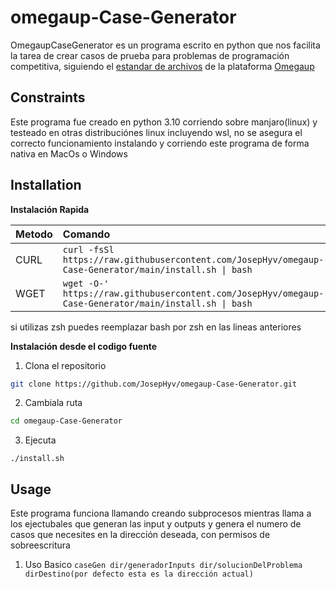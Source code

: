 # omegaup-Case-Generator
OmegaupCaseGenerator es un programa escrito en python que nos facilita la tarea de crear casos de prueba para problemas de programación competitiva, siguiendo el [estandar de archivos](https://github.com/omegaup/omegaup/wiki/C%C3%B3mo-escribir-problemas-para-Omegaup) de la plataforma [Omegaup](https://omegaup.com/)

## Constraints
Este programa fue creado en python 3.10 corriendo sobre manjaro(linux) y testeado en otras distribuciónes linux incluyendo wsl, no se asegura el correcto funcionamiento instalando y corriendo este programa de forma nativa en MacOs o Windows

## Installation

**Instalación Rapida**

| Metodo | Comando                                                                              |
| :----- | :------------------------------------------------------------------------------------|
| CURL   | `curl -fsSl https://raw.githubusercontent.com/JosepHyv/omegaup-Case-Generator/main/install.sh \| bash`    |
| WGET   | `wget -O-' https://raw.githubusercontent.com/JosepHyv/omegaup-Case-Generator/main/install.sh \| bash` |


si utilizas zsh puedes reemplazar bash por zsh en las lineas anteriores 

**Instalación desde el codigo fuente**
1. Clona el repositorio

```bash
git clone https://github.com/JosepHyv/omegaup-Case-Generator.git
```

2. Cambiala ruta 
```bash
cd omegaup-Case-Generator
```

3. Ejecuta
```
./install.sh
```

## Usage

Este programa funciona llamando creando subprocesos mientras llama a los ejectubales que generan las input y outputs y genera el numero de casos que necesites en la dirección deseada, con permisos de sobreescritura
1. Uso Basico 
`caseGen dir/generadorInputs dir/solucionDelProblema dirDestino(por defecto esta es la dirección actual)`


